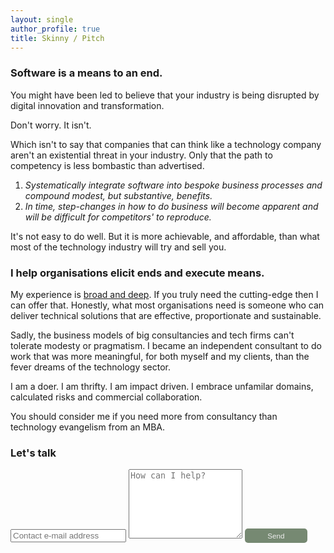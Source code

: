 ```yaml
---
layout: single
author_profile: true
title: Skinny / Pitch
---
```


### Software is a means to an end.

You might have been led to believe that your industry is being disrupted
by digital innovation and transformation.

Don't worry. It isn't. 

Which isn't to say that companies that can think like a technology company 
aren't an existential threat in your industry. Only that the path to competency 
is less bombastic than advertised.


1. *Systematically integrate software into bespoke business processes and
compound modest, but substantive, benefits.* 
2. *In time, step-changes in how to do business will become apparent and 
will be difficult for competitors' to reproduce.*

It's not easy to do well. But it is more achievable, and affordable, 
than what most of the technology industry will try and sell you.

### I help organisations elicit ends and execute means.

My experience is [broad and deep](https://www.linkedin.com/in/christopher-mcewan-850a0a62). 
If you truly need the cutting-edge then I can offer that. Honestly, what most organisations 
need is someone who can deliver technical solutions that are effective, proportionate and sustainable.

Sadly, the business models of big consultancies and tech firms can't tolerate modesty 
or pragmatism. I became an independent consultant to do work that was more meaningful, 
for both myself and my clients, than the fever dreams of the technology sector. 

I am a doer. I am thrifty. I am impact driven. 
I embrace unfamilar domains, calculated risks and commercial collaboration.

You should consider me if you need more from consultancy than technology evangelism from an MBA. 

### Let's talk

<form action="https://submit-form.com/j1CmLPsN" target="_self">
   <input type="text" name="email" placeholder="Contact e-mail address">
   <textarea name="message" placeholder="How can I help?" rows="7"></textarea>
   <button style="border-radius:5px;background-color:#768972;border:0px;font-size:smaller;padding:5px;color:#eeeeee;width:100px;" type="submit">Send</button>
</form>

